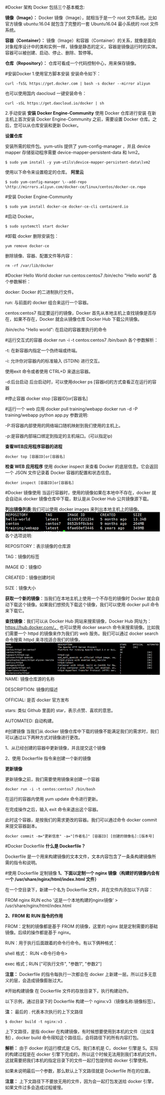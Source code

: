 #Docker 架构
Docker 包括三个基本概念:

**镜像（Image）：**
Docker 镜像（Image），就相当于是一个 root 文件系统。比如官方镜像 ubuntu:16.04 就包含了完整的一套 Ubuntu16.04 最小系统的 root 文件系统。

**容器（Container）：**
镜像（Image）和容器（Container）的关系，就像是面向对象程序设计中的类和实例一样，镜像是静态的定义，容器是镜像运行时的实体。容器可以被创建、启动、停止、删除、暂停等。

**仓库（Repository）：**
仓库可看成一个代码控制中心，用来保存镜像。

#安装Docker
1.使用官方脚本安装
安装命令如下：

    curl -fsSL https://get.docker.com | bash -s docker --mirror aliyun

也可以使用国内 daocloud 一键安装命令：

    curl -sSL https://get.daocloud.io/docker | sh

2.手动安装
**安装 Docker Engine-Community**
使用 Docker 仓库进行安装
    在新主机上首次安装 Docker Engine-Community 之前，需要设置 Docker 仓库。之后，您可以从仓库安装和更新 Docker。

**设置仓库**

安装所需的软件包。yum-utils 提供了 yum-config-manager ，并且 device mapper 存储驱动程序需要 device-mapper-persistent-data 和 lvm2。

    $ sudo yum install -y yum-utils\device-mapper-persistent-data\lvm2
使用以下命令来设置稳定的仓库。
**阿里云**

    $ sudo yum-config-manager \--add-repo \http://mirrors.aliyun.com/docker-ce/linux/centos/docker-ce.repo

#安装 Docker Engine-Community

    $ sudo yum install docker-ce docker-ce-cli containerd.io

#启动 Docker。

    $ sudo systemctl start docker

#卸载 docker
删除安装包：

    yum remove docker-ce
删除镜像、容器、配置文件等内容：

    rm -rf /var/lib/docker
#Docker Hello World
    docker run centos:centos7 /bin/echo "Hello world"
各个参数解析：

docker: Docker 的二进制执行文件。

run: 与前面的 docker 组合来运行一个容器。

centos:centos7 指定要运行的镜像，Docker 首先从本地主机上查找镜像是否存在，如果不存在，Docker 就会从镜像仓库 Docker Hub 下载公共镜像。

/bin/echo "Hello world": 在启动的容器里执行的命令

#运行交互式的容器
    docker run -i -t centos:centos7 /bin/bash
各个参数解析：

-t: 在新容器内指定一个伪终端或终端。

-i: 允许你对容器内的标准输入 (STDIN) 进行交互。

使用exit 命令或者使用 CTRL+D 来退出容器。

-d:后台启动
后台启动时，可以使用docker ps [容器id]的方式查看正在运行的容器

#停止容器
docker stop [容器ID]or[容器名]

#运行一个 web 应用
    docker pull training/webapp
    docker run -d -P training/webapp python app.py
参数说明:

-P:将容器内部使用的网络端口随机映射到我们使用的主机上。

-p:是容器内部端口绑定到指定的主机端口。(可以指定ip)

**查看WEB应用程序容器的进程**

    docker top [容器ID]or[容器名]

**检查 WEB 应用程序**
使用 docker inspect 来查看 Docker 的底层信息。它会返回一个 JSON 文件记录着 Docker 容器的配置和状态信息。
    
    docker inspect [容器ID]or[容器名]

#Docker 镜像使用
当运行容器时，使用的镜像如果在本地中不存在，docker 就会自动从 docker 镜像仓库中下载，默认是从 Docker Hub 公共镜像源下载。

**列出镜像列表**:我们可以使用 docker images 来列出本地主机上的镜像。
![img_3.png](../img_3.png)
各个选项说明:

REPOSITORY：表示镜像的仓库源

TAG：镜像的标签

IMAGE ID：镜像ID

CREATED：镜像创建时间

SIZE：镜像大小

**获取一个新的镜像**：当我们在本地主机上使用一个不存在的镜像时 Docker 就会自动下载这个镜像。如果我们想预先下载这个镜像，我们可以使用 docker pull 命令来下载它。

**查找镜像**：我们可以从 Docker Hub 网站来搜索镜像，Docker Hub 网址为： https://hub.docker.com/，
也可以使用 docker search 命令来搜索镜像。比如我们需要一个 httpd 的镜像来作为我们的 web 服务。我们可以通过 docker search 命令搜索 httpd 来寻找适合我们的镜像。
![img_4.png](../img_4.png)
NAME: 镜像仓库源的名称

DESCRIPTION: 镜像的描述

OFFICIAL: 是否 docker 官方发布

stars: 类似 Github 里面的 star，表示点赞、喜欢的意思。

AUTOMATED: 自动构建。

#创建镜像
当我们从 docker 镜像仓库中下载的镜像不能满足我们的需求时，我们可以通过以下两种方式对镜像进行更改。

1、从已经创建的容器中更新镜像，并且提交这个镜像

2、使用 Dockerfile 指令来创建一个新的镜像

**更新镜像**

更新镜像之前，我们需要使用镜像来创建一个容器

    docker run -i -t centos:centos7 /bin/bash

在运行的容器内使用 yum update 命令进行更新。

在完成操作之后，输入 exit 命令来退出这个容器。

此时这个容器，是按我们的需求更改的容器。我们可以通过命令 docker commit 来提交容器副本。

    docker commit -m="更新信息" -a="[作者名]" [容器ID] [创建的镜像名]:[版本号]

#Docker Dockerfile
**什么是 Dockerfile？**

Dockerfile 是一个用来构建镜像的文本文件，文本内容包含了一条条构建镜像所需的指令和说明。

#使用 Dockerfile 定制镜像
**1、下面以定制一个 nginx 镜像（构建好的镜像内会有一个 /usr/share/nginx/html/index.html 文件）**

在一个空目录下，新建一个名为 Dockerfile 文件，并在文件内添加以下内容：

FROM nginx
RUN echo '这是一个本地构建的nginx镜像' > /usr/share/nginx/html/index.html

**2、FROM 和 RUN 指令的作用**

FROM：定制的镜像都是基于 FROM 的镜像，这里的 nginx 就是定制需要的基础镜像。后续的操作都是基于 nginx。

RUN：用于执行后面跟着的命令行命令。有以下俩种格式：

shell 格式： RUN <命令行命令>

exec 格式；RUN ["可执行文件", "参数1", "参数2"]

**注意：**
Dockerfile 的指令每执行一次都会在 docker 上新建一层。所以过多无意义的层，会造成镜像膨胀过大。

#开始构建镜像
在 Dockerfile 文件的存放目录下，执行构建动作。

以下示例，通过目录下的 Dockerfile 构建一个 nginx:v3（镜像名称:镜像标签）。

**注：**
最后的 . 代表本次执行的上下文路径

    $ docker build -t nginx:v3 .

上下文路径，是指 docker 在构建镜像，有时候想要使用到本机的文件（比如复制），docker build 命令得知这个路径后，会将路径下的所有内容打包。

**解析：**
由于 docker 的运行模式是 C/S。我们本机是 C，docker 引擎是 S。实际的构建过程是在 docker 引擎下完成的，所以这个时候无法用到我们本机的文件。这就需要把我们本机的指定目录下的文件一起打包提供给 docker 引擎使用。

如果未说明最后一个参数，那么默认上下文路径就是 Dockerfile 所在的位置。

**注意：**
上下文路径下不要放无用的文件，因为会一起打包发送给 docker 引擎，如果文件过多会造成过程缓慢。


